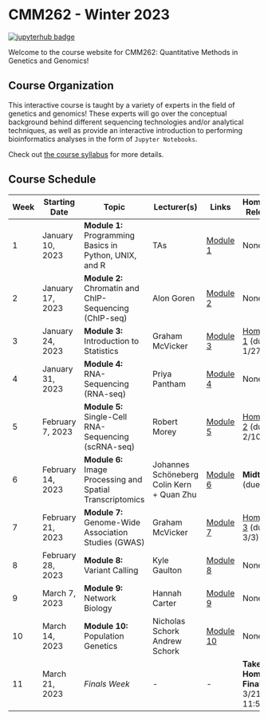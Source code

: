 # CMM262 - Winter 2023

[![jupyterhub badge](https://img.shields.io/badge/Login%20to%20JupyterHub-grey?style=for-the-badge&logo=jupyter)](https://datahub.ucsd.edu/hub/login)

Welcome to the course website for CMM262: Quantitative Methods in Genetics and Genomics! 

## Course Organization

This interactive course is taught by a variety of experts in the field of genetics and genomics! These experts will go over the conceptual background behind different sequencing technologies and/or analytical techniques, as well as provide an interactive introduction to performing bioinformatics analyses in the form of `Jupyter Notebooks`. 

Check out [the course syllabus](CMM262-Syllabus-2023.md) for more details.

## Course Schedule 

| Week | Starting Date     | Topic                                                      | Lecturer(s)                                  | Links                               | Homework Released                          |
|------|-------------------|------------------------------------------------------------|----------------------------------------------|-------------------------------------|--------------------------------------------|
| 1    | January 10, 2023  | **Module 1:** Programming Basics in Python, UNIX, and R    | TAs                                          | [Module 1](module-1-programming)    | None                                       |
| 2    | January 17, 2023  | **Module 2:** Chromatin and ChIP-Sequencing (ChIP-seq)     | Alon Goren                                   | [Module 2](module-2-chipseq)     | None                                       |
| 3    | January 24, 2023  | **Module 3:** Introduction to Statistics                   | Graham McVicker                              | [Module 3](module-3-statistics)           | [Homework 1](hw/hw1) (due 1/27)            |
| 4    | January 31, 2023  | **Module 4:** RNA-Sequencing (RNA-seq)                     | Priya Pantham                                | [Module 4](module-4-rnaseq)         | None                                       |
| 5    | February 7, 2023  | **Module 5:** Single-Cell RNA-Sequencing (scRNA-seq)       | Robert Morey                                 | [Module 5](module-5-scrnaseq)       | [Homework 2](hw/hw2) (due 2/10)            |
| 6    | February 14, 2023 | **Module 6:** Image Processing and Spatial Transcriptomics | Johannes Schöneberg<br>Colin Kern + Quan Zhu | [Module 6](module-6-spatialtx)      | **Midterm** (due 2/17)                     |
| 7    | February 21, 2023 | **Module 7:** Genome-Wide Association Studies (GWAS)       | Graham McVicker                              | [Module 7](module-7-gwas)       | [Homework 3](hw/hw3) (due 3/3)             |
| 8    | February 28, 2023 | **Module 8:** Variant Calling                              | Kyle Gaulton                                 | [Module 8](module-8-variantcalling) | None                                       |
| 9    | March 7, 2023     | **Module 9:** Network Biology                              | Hannah Carter                                | [Module 9](module-9-networks)        | None                                       |
| 10   | March 14, 2023    | **Module 10:** Population Genetics                         | Nicholas Schork<br>Andrew Schork                              | [Module 10](module-10-popgen)       | None                                       |
| 11   | March 21, 2023    | <i>Finals Week</i>                                         | -                                            | -                                   | **Take-Home Final** (due 3/21 at 11:59 pm) |
